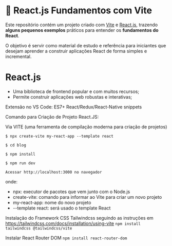 # 🚀 React.js Fundamentos com Vite

Este repositório contém um projeto criado com [Vite](https://vitejs.dev/) e [React.js](https://react.dev/), trazendo **alguns pequenos exemplos** práticos para entender os **fundamentos do React**.  

O objetivo é servir como material de estudo e referência para iniciantes que desejam aprender a construir aplicações React de forma simples e incremental.  

# React.js

- Uma biblioteca de frontend popular e com muitos recursos;
- Permite construir aplicações web robustas e interativas;

Extensão no VS Code: ES7+ React/Redux/React-Native snippets

Comando para Criação de Projeto React.JS:

Via VITE (uma ferramenta de compilação moderna para criação de projetos)

```shell
$ npx create-vite my-react-app --template react

$ cd blog

$ npm install

$ npm run dev

Acessar http://localhost:3000 no navegador
```

onde:

- npx: executor de pacotes que vem junto com o Node.js
- create-vite: comando para informar ao Vite para criar um novo projeto
- my-react-app: nome do novo projeto
- --template react: será usado o template React

Instalação do Framework CSS Tailwindcss seguindo as instruções em https://tailwindcss.com/docs/installation/using-vite
`npm install tailwindcss @tailwindcss/vite`

Instalar React Router DOM
`npm install react-router-dom`
